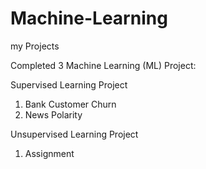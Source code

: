 # Machine-Learning
my Projects

Completed 3 Machine Learning (ML) Project:

Supervised Learning Project
1) Bank Customer Churn
2) News Polarity

Unsupervised Learning Project
1) Assignment
